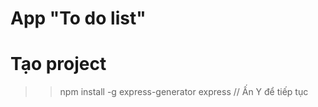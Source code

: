 # App "To do list"
# Tạo project
>> npm install -g express-generator
>> express // Ấn Y để tiếp tục
